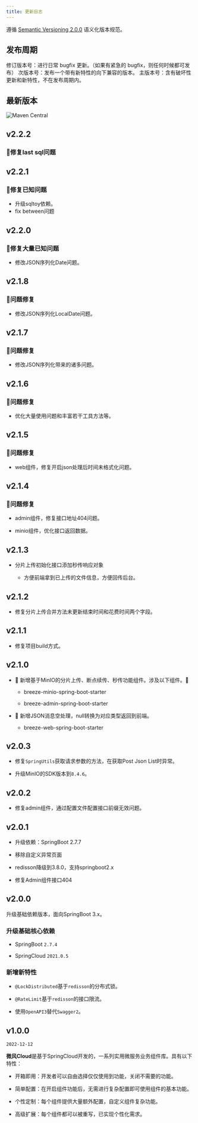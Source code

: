 ```yaml
---
title: 更新日志
---
```


遵循 [Semantic Versioning 2.0.0](https://semver.org/lang/zh-CN/) 语义化版本规范。

## 发布周期

修订版本号：进行日常 bugfix 更新。（如果有紧急的 bugfix，则任何时候都可发布）
次版本号：发布一个带有新特性的向下兼容的版本。
主版本号：含有破坏性更新和新特性，不在发布周期内。

## 最新版本

![Maven Central](https://img.shields.io/maven-central/v/cn.fanzy.breeze/breeze-spring-cloud?style=for-the-badge.png)

## v2.2.2
### 🐛修复last sql问题

## v2.2.1
### 🐛修复已知问题

* 升级sqltoy依赖。
* fix between问题

## v2.2.0
### 🐛修复大量已知问题

* 修改JSON序列化Date问题。


## v2.1.8
### 🐛问题修复

* 修改JSON序列化LocalDate问题。

## v2.1.7
### 🐛问题修复

* 修改JSON序列化带来的诸多问题。

## v2.1.6

### 🐛问题修复

* 优化大量使用问题和丰富若干工具方法等。

## v2.1.5

### 🐛问题修复

* web组件，修复开启json处理后时间未格式化问题。



## v2.1.4

### 🐛问题修复

* admin组件，修复接口地址404问题。

* minio组件，优化接口返回数据。

## v2.1.3

* 分片上传初始化接口添加秒传响应对象
  
  * 方便前端拿到已上传的文件信息，方便回传后台。

## v2.1.2

- 修复分片上传合并方法未更新结束时间和花费时间两个字段。

## v2.1.1

* 修复项目build方式。

## v2.1.0

* 🎉 新增基于MinIO的分片上传、断点续传、秒传功能组件。涉及以下组件。🐶
  
  * breeze-minio-spring-boot-starter
  
  * breeze-admin-spring-boot-starter

* 🎉 新增JSON消息空处理，null转换为对应类型返回到前端。
  
  * breeze-web-spring-boot-starter

## v2.0.3

* 修复`SpringUtils`获取请求参数的方法，在获取Post Json List时异常。

* 升级MinIO的SDK版本到`8.4.6`。

## v2.0.2

- 修复admin组件，通过配置文件配置接口前缀无效问题。

## v2.0.1

* 升级依赖：SpringBoot 2.7.7

* 移除自定义异常页面

* redisson降级到3.8.0，支持springboot2.x

* 修复Admin组件接口404

## v2.0.0

升级基础依赖版本，面向SpringBoot 3.x。

### 升级基础核心依赖

* SpringBoot `2.7.4`

* SpringCloud `2021.0.5`

### 新增新特性

* `@LockDistributed`基于`redisson`的分布式锁。

* `@RateLimit`基于`redisson`的接口限流。

* 使用`OpenAPI3`替代`Swagger2`。

## v1.0.0

`2022-12-12`

**微风Cloud**是基于SpringCloud开发的，一系列实用微服务业务组件库。具有以下特性：

* 开箱即用：开发者可以自由选择仅仅使用到功能，关闭不需要的功能。

* 简单配置：在开启组件功能后，无需进行复杂配置即可使用组件的基本功能。

* 个性定制：每个组件提供大量额外配置，自定义组件复杂功能。

* 高级扩展：每个组件都可以被重写，已实现个性化需求。
